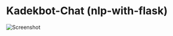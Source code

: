 # Kadekbot-Chat (nlp-with-flask)
![Screenshot](https://drive.google.com/file/d/1c4HYPleNcFfZoj0Dyf4wDCHjgMNpYG3F/view?usp=sharing)
